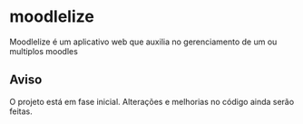 # moodlelize
Moodlelize é um aplicativo web que auxilia no gerenciamento de um ou multiplos moodles
## Aviso
O projeto está em fase inicial. Alterações e melhorias no código ainda serão feitas.
